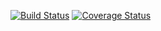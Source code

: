 [![Build Status](https://travis-ci.com/okpoEkpenyong/node-jest.svg?branch=master)](https://travis-ci.com/okpoEkpenyong/node-jest)
[![Coverage Status](https://coveralls.io/repos/github/okpoEkpenyong/node-jest/badge.svg?branch=master)](https://coveralls.io/github/okpoEkpenyong/node-jest?branch=master)